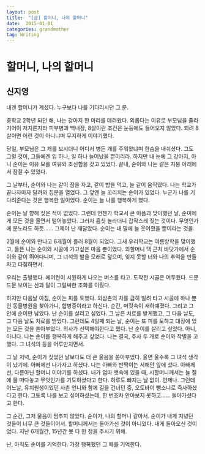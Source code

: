 ```yaml
---  
layout: post  
title:  "[글] 할머니, 나의 할머니"
date:  2015-01-01   
categories: grandmother   
tag: Writing  
---  
```


# 할머니, 나의 할머니
## 신지영

내겐 할머니가 계셨다. 누구보다 나를 기다리시던 그 분.

중학교 2학년 되던 해, 나는 강아지 한 마리를 데려왔다. 외롭다는 이유로 부모님을 졸라 기어이 저지른지라 피부병과 백내장, 8살이란 조건은 눈등에도 들어오지 않았다. 되려 8살이면 어린 것이 아니냐며 무지하게 이야기했다.

당일, 부모님은 그 개를 보시더니 어디서 병든 개를 주워왔냐며 한숨을 내쉬셨다. 그도 그럴 것이, 그들에겐 입 하나, 일 하나 늘어났을 뿐이리라. 하지만 내 눈에 그 강아지, 아니 순이는 이유 모를 여유와 조신함을 갖고 있었다. 끝내, 순이와 나는 같은 지붕 아래에서 잠잘 수 있었다.

그 날부터, 순이와 나는 같이 잠을 자고, 같이 밥을 먹고, 늘 같이 움직였다. 나는 학교가 끝나자마자 달려와 집문을 열었다. 그 앞엔 늘 꼬리치는 순이가 있었다. 누군가 나를 기다려준다는 것은 행복한 일이었다. 순이는 늘 나를 행복하게 했다.

순이는 날 향해 짖은 적이 없었다. 그런데 언젠가 학교서 큰 아픔과 맞이했던 날, 순이에게 모든 것을 울면서 털어놓았다. 그러자 흠칫 놀라더니 갑작스레 짖는 것이다. 무엇인가에 분노라도 하듯...... 그제야 난 깨달았다. 순이는 내 말에 늘 웃어줬을 뿐이라는 것을.

2월에 순이와 만나고 6개월이 흘러 8월이 되었다. 그새 우리학교는 여름방학을 맞이했고, 들뜬 나는 순이와 시골에 가고싶은 마음 뿐이었다. 외할머니 댁 근처 바닷가에서 순이와 같이 뛰어다니며, 그 녀석의 발을 모래로 덮으며, 잊지 못할 너와 나의 추억을 만들자고 다짐하면서.

우리는 출발했다. 에어컨이 시원하게 나오는 버스를 타고. 도착한 시골은 어두웠다. 드문 드문 보이는 산과 달이 그럴싸한 조화를 이뤘다.

하지만 다음날 아침, 순이는 피를 토했다. 외삼촌의 차를 급히 빌려 타고 시골에 하나 뿐인 동물병원을 찾아가니, 합병증이라고 하신다. 순간, 머릿속이 새하얘졌다. 그리고 그 안에 순이만 남았다. 난 순이를 살리고 싶었다. 그 날은 치료를 받게했고, 그 다음 날도, 그 다음 날도 치료를 받았다. 그런데도 4일째 되는 날, 순이는 또 피를 토하고 대장에 있는 모든 것을 쏟아부었다. 의사가 선택해야한다고 했다. 난 순이를 살리고 싶었다. 아니, 아니다. 나는 순이를 행복하게 해주고 싶었다. 나는 결국, 주사 두 개로 순이와 작별을 고했다. 그 녀석의 등을 어루만지면서.

그 날 저녁, 순이가 짖었던 날보다도 더 큰 울음을 쏟아부었다. 울면 울수록 그 녀석 생각이 났기에. 아빠께선 나가자고 하셨다. 나는 아빠와 반짝이는 서해안 앞에 섰다. 아빠께선, 다름아닌 할머니 이야기를 하셨다. 내가 엄마 뱃속에 있을 때, 시할머니께서는 늘 절에 물 떠다놓고 무엇인가를 기도하셨다고 한다. 하루도 빠지는 날 없이. 언제나.
그런데 어느날, 유치원생이었던 사촌 언니와 함께 길을 건너던 중, 오토바이 뺑소니로 즉사하셨다고 한다. 그토록 나를 보고 싶어하셨는데, 한 번조차 안아보지 못하고...... 돌아가셨다고 한다.

그 순간, 그저 울음이 멈추지 않았다. 순이가, 나의 할머니 같아서. 순이가 내게 지녔던 것들이 너무 큰 것들이어서. 할머니께서는 돌아가신 것이 아니었다. 내게 돌아오신 것이었다. 지난 6개월간, 15년간 못 다 한 정을 주시기 위해.

난, 아직도 순이를 기억한다. 가장 행복했던 그 때를 기억한다.
